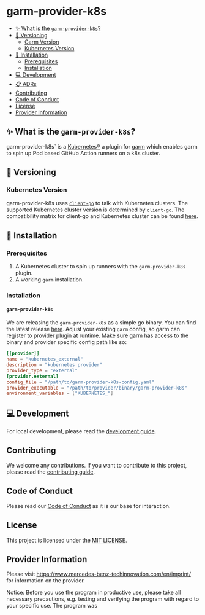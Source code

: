 <!-- SPDX-License-Identifier: MIT -->

# garm-provider-k8s

<!-- toc -->
- [✨ What is the <code>garm-provider-k8s</code>?](#-what-is-the-garm-provider-k8s)
- [🔀 Versioning](#-versioning)
    - [Garm Version](#garm-version)
    - [Kubernetes Version](#kubernetes-version)
- [🚀 Installation](#-installation)
    - [Prerequisites](#prerequisites)
    - [Installation](#installation)
- [💻 Development](#-development)
- [📋 ADRs](#-adrs)
- [Contributing](#contributing)
- [Code of Conduct](#code-of-conduct)
- [License](#license)
- [Provider Information](#provider-information)
<!-- /toc -->

## ✨ What is the `garm-provider-k8s`?

garm-provider-k8s` is a [Kubernetes®](https://kubernetes.io) a plugin for [garm](https://github.com/cloudbase/garm) which enables garm to spin up Pod based GitHub Action runners on a k8s cluster.

## 🔀 Versioning

### Kubernetes Version

garm-provider-k8s uses [`client-go`](https://github.com/kubernetes/client-go) to talk with
Kubernetes clusters. The supported Kubernetes cluster version is determined by `client-go`.
The compatibility matrix for client-go and Kubernetes cluster can be found
[here](https://github.com/kubernetes/client-go#compatibility-matrix).

## 🚀 Installation

### Prerequisites

1. A Kubernetes cluster to spin up runners with the `garm-provider-k8s` plugin.
2. A working `garm` installation.

### Installation

#### `garm-provider-k8s`

We are releasing the `garm-provider-k8s` as a simple go binary. You can find the latest release [here](https://github.com/mercedes-benz/garm-provider-k8s/releases).
Adjust your existing `garm` config, so garm can register to provider plugin at runtime. Make sure garm has access to the binary and provider specific config path like so:

```toml
[[provider]]
name = "kubernetes_external"
description = "kubernetes provider"
provider_type = "external"
[provider.external]
config_file = "/path/to/garm-provider-k8s-config.yaml"
provider_executable = "/path/to/provider/binary/garm-provider-k8s"
environment_variables = ["KUBERNETES_"]
```

## 💻 Development

For local development, please read the [development guide](DEVELOPMENT.md).

## Contributing

We welcome any contributions.
If you want to contribute to this project, please read the [contributing guide](CONTRIBUTING.md).

## Code of Conduct

Please read our [Code of Conduct](https://github.com/mercedes-benz/foss/blob/master/CODE_OF_CONDUCT.md) as it is our base for interaction.

## License

This project is licensed under the [MIT LICENSE](LICENSE).

## Provider Information

Please visit <https://www.mercedes-benz-techinnovation.com/en/imprint/> for information on the provider.

Notice: Before you use the program in productive use, please take all necessary precautions,
e.g. testing and verifying the program with regard to your specific use.
The program was 
